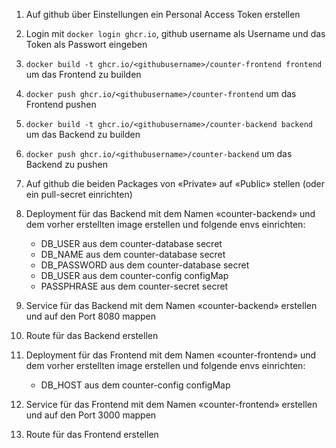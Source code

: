 1. Auf github über Einstellungen ein Personal Access Token erstellen
1. Login mit `docker login ghcr.io`, github username als Username und das Token als Passwort eingeben
1. `docker build -t ghcr.io/<githubusername>/counter-frontend frontend` um das Frontend zu builden
1. `docker push ghcr.io/<githubusername>/counter-frontend` um das Frontend pushen
1. `docker build -t ghcr.io/<githubusername>/counter-backend backend` um das Backend zu builden
1. `docker push ghcr.io/<githubusername>/counter-backend` um das Backend zu pushen
1. Auf github die beiden Packages von «Private» auf «Public» stellen (oder ein pull-secret einrichten)

1. Deployment für das Backend mit dem Namen «counter-backend» und dem vorher erstellten image erstellen und folgende envs einrichten:
	- DB_USER aus dem counter-database secret
	- DB_NAME aus dem counter-database secret
	- DB_PASSWORD aus dem counter-database secret
	- DB_USER aus dem counter-config configMap
	- PASSPHRASE aus dem counter-secret secret
1. Service für das Backend mit dem Namen «counter-backend» erstellen und auf den Port 8080 mappen
1. Route für das Backend erstellen

1. Deployment für das Frontend mit dem Namen «counter-frontend» und dem vorher erstellten image erstellen und folgende envs einrichten:
	- DB_HOST aus dem counter-config configMap
1. Service für das Frontend mit dem Namen «counter-frontend» erstellen und auf den Port 3000 mappen
1. Route für das Frontend erstellen
